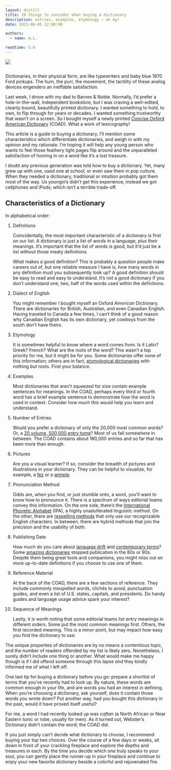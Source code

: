 ```yaml
---
layout: distill
title: 10 things to consider when buying a dictionary
description: entries, examples, etymology — oh my!
date: 2021-06-05 12:00:00

authors:
  - name: A.L.

readtime: 5.6
---
```


<div class="row mt-3 justify-content-center" style="margin-bottom:2em;">
    <div class="col-sm">
        <img class="img-fluid" src="{{ site.baseurl }}/assets/img/1970-ford.jpeg">
    </div>
</div>

Dictionaries, in their physical form, are like typewriters and baby blue 1970 Ford pickups. The hum, the purr, the movement, the tactility of these analog devices engenders an ineffable satisfaction.

Last week, I drove with my dad to Barnes & Noble. Normally, I’d prefer a hole-in-the-wall, independent bookstore, but I was craving a well-edited, cleanly bound, beautifully printed dictionary. I wanted something to hold, to own, to flip through for years or decades. I wanted something trustworthy that wasn’t on a screen. So I bought myself a newly printed [Concise Oxford American Dictionary](https://global.oup.com/academic/product/concise-oxford-american-dictionary-9780195304848?lang=en&cc=us) (COAD). What a work of lexicography!

This article is a guide to buying a dictionary. I’ll mention some characteristics which differentiate dictionaries, and weigh in with my opinion and my rationale. I’m hoping it will help any young person who wants to feel those feathery light pages flip around and the unparalleled satisfaction of homing in on a word like it’s a lost treasure.

I doubt any previous generation was told how to buy a dictionary. Yet, many grew up with one, used one at school, or even saw them in pop culture. When they needed a dictionary, traditional or intuition probably got them most of the way. Us youngin’s didn’t get this experience, instead we got cellphones and iPods; which isn’t a terrible trade-off.

## Characteristics of a Dictionary
In alphabetical order:

1. Definitions

    Coincidentally, the most important characteristic of a dictionary is first on our list. A dictionary is just a list of words in a language, plus their meanings. It’s important that the list of words is good, but it’d just be a list without those meaty definitions.

    What makes a good definition? This is probably a question people make careers out of, but one reliable measure I have is, how many words in any definition must you subsequently look up? A good definition should be easy to read and easy to understand. It’s not a good dictionary if you don’t understand one, two, half of the words used within the definitions.

2. Dialect of English

    You might remember I bought myself an Oxford *American* Dictionary. There are dictionaries for British, Australian, and even Canadian English. Having traveled to Canada a few times, I can’t think of a good reason why Canadian English has its own dictionary, yet cowboys from the south don’t have theirs.

3. Etymology

    It is sometimes helpful to know where a word comes from. Is it Latin? Greek? French? What are the roots of the word? This wasn’t a top priority for me, but it might be for you. Some dictionaries offer none of this information; others are in fact, [etymological dictionaries](https://en.wikipedia.org/wiki/Etymological_dictionary) with nothing *but* roots. Find your balance.

4. Examples

    Most dictionaries that aren’t squeezed for size contain example sentences for meanings. In the COAD, perhaps every third or fourth word has a brief example sentence to demonstrate how the word is used in context. Consider how much this would help you learn and understand.

5. Number of Entries

    Would you prefer a dictionary of only the 20,000 most common words? Or, a [20 volume, 500,000 entry tome](https://global.oup.com/academic/product/the-oxford-english-dictionary-9780198611868?cc=us&lang=en&)? Most of us fall somewhere in between. The COAD contains about 180,000 entries and so far that has been more than enough.

6. Pictures

    Are you a visual learner? If so, consider the breadth of pictures and illustrations in your dictionary. They can be helpful to visualize, for example, a [fez](https://en.wikipedia.org/wiki/Fez_(hat)) or a [wimple](https://en.wikipedia.org/wiki/Wimple).

7. Pronunciation Method

    Odds are, when you find, or just stumble onto, a word, you’ll want to know how to pronounce it. There is a spectrum of ways editorial teams convey this information. On the one side, there’s the [International Phonetic Alphabet](https://www.internationalphoneticassociation.org/content/full-ipa-chart) (IPA), a highly unadulterated linguistic method. On the other, there are [respelling methods](https://en.wikipedia.org/wiki/Pronunciation_respelling_for_English) that only use our recognizable English characters. In between, there are hybrid methods that join the precision and the usability of both.

8. Publishing Date

    How much do you care about [language drift](https://brocku.ca/MeadProject/Sapir/Sapir_1921/Sapir_1921_07.html) and [contemporary terms](https://public.oed.com/blog/the-oed-march-2021-update/)? Some [amazing dictionaries](https://global.oup.com/academic/product/the-oxford-english-dictionary-9780198611868?cc=us&lang=en&) stopped publication in the 80s or 90s. Despite them being great tools and companions, you might miss out on more up-to-date definitions if you choose to use one of them.

9. Reference Material

    At the back of the COAD, there are a few sections of reference. They include commonly misspelled words, clichés to avoid, punctuation guides, and even a list of U.S. states, capitals, and presidents. Do handy guides and language usage advice spark your interest?

10. Sequence of Meanings

    Lastly, it is worth noting that some editorial teams list entry meanings in different orders. Some put the most common meanings first. Others, the first recorded meaning. This is a minor point, but may impact how easy you find the dictionary to use.

The unique properties of dictionaries are by no means a contentious topic, and the number of readers offended by my list is likely zero. Nonetheless, I surely didn’t include one thing or another. What would make me happy though is if I did offend someone through this lapse *and* they kindly informed me of what I left off.

One last tip for buying a dictionary before you go: prepare a shortlist of terms that you’ve recently had to look up. By nature, these words are common enough in your life, and are words you had an interest in defining. When you’re choosing a dictionary, ask yourself, does it contain those words you wrote down? Put another way, had you bought this dictionary in the past, would it have proved itself useful?

For me, a word I had recently looked up was *caftan* (a North African or Near Eastern tunic or robe, usually for men). As it turned out, Webster’s Dictionary didn’t contain the word; the COAD did.

If you just simply can’t decide what dictionary to choose, I recommend buying your top two choices. Over the course of a few days or weeks, sit down in front of your crackling fireplace and explore the depths and treasures in each. By the time you decide which one truly speaks to your soul, you can gently place the runner-up in your fireplace and continue to enjoy your new favorite dictionary beside a colorful and rejuvenated fire.